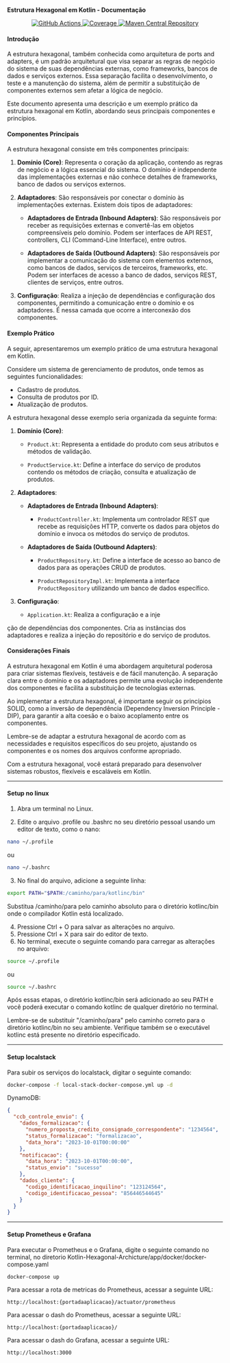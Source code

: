 **Estrutura Hexagonal em Kotlin - Documentação**

<p align="center">
  <a href="https://github.com/hexagonkt/hexagon/actions">
    <img
      alt="GitHub Actions"
      src="https://github.com/hexagonkt/hexagon/workflows/Release/badge.svg" />
  </a>
  <a href="https://hexagonkt.com/jacoco">
    <img src="https://hexagonkt.com/img/coverage.svg" alt="Coverage" />
  </a>
  <a href="https://search.maven.org/search?q=g:com.hexagonkt">
    <img src="https://hexagonkt.com/img/download.svg" alt="Maven Central Repository" />
  </a>
</p>

#### Introdução
A estrutura hexagonal, também conhecida como arquitetura de ports and adapters, é um padrão arquitetural que visa separar as regras de negócio do sistema de suas dependências externas, como frameworks, bancos de dados e serviços externos. Essa separação facilita o desenvolvimento, o teste e a manutenção do sistema, além de permitir a substituição de componentes externos sem afetar a lógica de negócio.

Este documento apresenta uma descrição e um exemplo prático da estrutura hexagonal em Kotlin, abordando seus principais componentes e princípios.

#### Componentes Principais
A estrutura hexagonal consiste em três componentes principais:

1. **Domínio (Core)**: Representa o coração da aplicação, contendo as regras de negócio e a lógica essencial do sistema. O domínio é independente das implementações externas e não conhece detalhes de frameworks, banco de dados ou serviços externos.

2. **Adaptadores**: São responsáveis por conectar o domínio às implementações externas. Existem dois tipos de adaptadores:

   - **Adaptadores de Entrada (Inbound Adapters)**: São responsáveis por receber as requisições externas e convertê-las em objetos compreensíveis pelo domínio. Podem ser interfaces de API REST, controllers, CLI (Command-Line Interface), entre outros.

   - **Adaptadores de Saída (Outbound Adapters)**: São responsáveis por implementar a comunicação do sistema com elementos externos, como bancos de dados, serviços de terceiros, frameworks, etc. Podem ser interfaces de acesso a banco de dados, serviços REST, clientes de serviços, entre outros.

3. **Configuração**: Realiza a injeção de dependências e configuração dos componentes, permitindo a comunicação entre o domínio e os adaptadores. É nessa camada que ocorre a interconexão dos componentes.

#### Exemplo Prático
A seguir, apresentaremos um exemplo prático de uma estrutura hexagonal em Kotlin.

Considere um sistema de gerenciamento de produtos, onde temos as seguintes funcionalidades:

- Cadastro de produtos.
- Consulta de produtos por ID.
- Atualização de produtos.

A estrutura hexagonal desse exemplo seria organizada da seguinte forma:

1. **Domínio (Core)**:
   - `Product.kt`: Representa a entidade do produto com seus atributos e métodos de validação.

   - `ProductService.kt`: Define a interface do serviço de produtos contendo os métodos de criação, consulta e atualização de produtos.

2. **Adaptadores**:
   - **Adaptadores de Entrada (Inbound Adapters)**:
     - `ProductController.kt`: Implementa um controlador REST que recebe as requisições HTTP, converte os dados para objetos do domínio e invoca os métodos do serviço de produtos.

   - **Adaptadores de Saída (Outbound Adapters)**:
     - `ProductRepository.kt`: Define a interface de acesso ao banco de dados para as operações CRUD de produtos.

     - `ProductRepositoryImpl.kt`: Implementa a interface `ProductRepository` utilizando um banco de dados específico.

3. **Configuração**:
   - `Application.kt`: Realiza a configuração e a inje

ção de dependências dos componentes. Cria as instâncias dos adaptadores e realiza a injeção do repositório e do serviço de produtos.

#### Considerações Finais
A estrutura hexagonal em Kotlin é uma abordagem arquitetural poderosa para criar sistemas flexíveis, testáveis e de fácil manutenção. A separação clara entre o domínio e os adaptadores permite uma evolução independente dos componentes e facilita a substituição de tecnologias externas.

Ao implementar a estrutura hexagonal, é importante seguir os princípios SOLID, como a inversão de dependência (Dependency Inversion Principle - DIP), para garantir a alta coesão e o baixo acoplamento entre os componentes.

Lembre-se de adaptar a estrutura hexagonal de acordo com as necessidades e requisitos específicos do seu projeto, ajustando os componentes e os nomes dos arquivos conforme apropriado.

Com a estrutura hexagonal, você estará preparado para desenvolver sistemas robustos, flexíveis e escaláveis em Kotlin.

---------------------------------------------------------
#### Setup no linux
1. Abra um terminal no Linux.

2. Edite o arquivo .profile ou .bashrc no seu diretório pessoal usando um editor de texto, como o nano:
```bash
nano ~/.profile
```
ou
```bash
nano ~/.bashrc
```

3. No final do arquivo, adicione a seguinte linha:
```bash
export PATH="$PATH:/caminho/para/kotlinc/bin"
```
Substitua /caminho/para pelo caminho absoluto para o diretório kotlinc/bin onde o compilador Kotlin está localizado.

4. Pressione Ctrl + O para salvar as alterações no arquivo.
5. Pressione Ctrl + X para sair do editor de texto.
6. No terminal, execute o seguinte comando para carregar as alterações no arquivo:
```bash
source ~/.profile
```
ou
```bash
source ~/.bashrc
```
Após essas etapas, o diretório kotlinc/bin será adicionado ao seu PATH e você poderá executar o comando kotlinc de qualquer diretório no terminal.

Lembre-se de substituir "/caminho/para" pelo caminho correto para o diretório kotlinc/bin no seu ambiente. Verifique também se o executável kotlinc está presente no diretório especificado.

---------------------------------------------------------

#### Setup localstack

Para subir os serviços do localstack, digitar o seguinte comando:
```bash
docker-compose -f local-stack-docker-compose.yml up -d
```

DynamoDB:
```json
{
  "ccb_controle_envio": {
    "dados_formalizacao": {
      "numero_proposta_credito_consignado_correspondente": "1234564",
      "status_formalizacao": "formalizacao",
      "data_hora": "2023-10-01T00:00:00"
    },
    "notificacao": {
      "data_hora": "2023-10-01T00:00:00",
      "status_envio": "sucesso"
    },
    "dados_cliente": {
      "codigo_identificacao_inquilino": "123124564",
      "codigo_identificacao_pessoa": "856446544645"
    }
  }
}

```

---------------------------------------------------------

#### Setup Prometheus e Grafana

Para executar o Prometheus e o Grafana, digite o seguinte comando no terminal, no diretorio Kotlin-Hexagonal-Archicture/app/docker/docker-compose.yaml

```bash
docker-compose up
```

Para acessar a rota de metricas do Prometheus, acessar a seguinte URL:

```url
http://localhost:{portadaaplicacao}/actuator/prometheus
```

Para acessar o dash do Prometheus, acessar a seguinte URL:
```url
http://localhost:{portadaaplicacao}/
```

Para acessar o dash do Grafana, acessar a seguinte URL:
```url
http://localhost:3000
```
